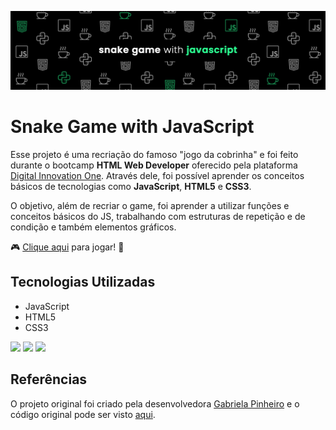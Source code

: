 [<img src="./docs/img/readme-snakegame.jpg" />](# "snake game with javascript")

# Snake Game with JavaScript

Esse projeto é uma recriação do famoso "jogo da cobrinha" e foi feito durante o bootcamp **HTML Web Developer** oferecido pela plataforma [Digital Innovation One](https://web.digitalinnovation.one/users/gabrieldframeschi).
Através dele, foi possível aprender os conceitos básicos de tecnologias como **JavaScript**, **HTML5** e **CSS3**.

O objetivo, além de recriar o game, foi aprender a utilizar funções e conceitos básicos do JS, trabalhando com estruturas de repetição e de condição e também elementos gráficos.

:video_game: [Clique aqui](https://framesgabriel-snake-game-js.netlify.app) para jogar! :snake:

## Tecnologias Utilizadas
- JavaScript
- HTML5
- CSS3

[<img src="https://img.shields.io/badge/javascript-%23323330.svg?style=for-the-badge&logo=javascript&logoColor=%23F7DF1E" />](#)
[<img src="https://img.shields.io/badge/html5-%23E34F26.svg?style=for-the-badge&logo=html5&logoColor=white" />](#)
[<img src="https://img.shields.io/badge/css3-%231572B6.svg?style=for-the-badge&logo=css3&logoColor=white" />](#)

## Referências
O projeto original foi criado pela desenvolvedora [Gabriela Pinheiro](https://www.linkedin.com/in/gabrielapinheiro129/) e o código original pode ser visto [aqui](https://github.com/SpruceGabriela/snake-the-game).
